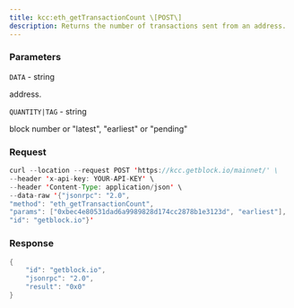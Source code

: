 ```yaml
---
title: kcc:eth_getTransactionCount \[POST\]
description: Returns the number of transactions sent from an address.
---
```


### Parameters


`DATA` - string

address.

`QUANTITY|TAG` - string

block number or "latest", "earliest" or "pending"

### Request

``` java
curl --location --request POST 'https://kcc.getblock.io/mainnet/' \
--header 'x-api-key: YOUR-API-KEY' \
--header 'Content-Type: application/json' \
--data-raw '{"jsonrpc": "2.0",
"method": "eth_getTransactionCount",
"params": ["0xbec4e80531dad6a9989828d174cc2878b1e3123d", "earliest"],
"id": "getblock.io"}'
```

###  Response

``` java
{
    "id": "getblock.io",
    "jsonrpc": "2.0",
    "result": "0x0"
}
```

